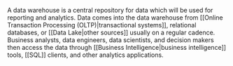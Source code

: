 A data warehouse is a central repository for data which will be used for reporting and analytics. Data comes into the data warehouse from [[Online Transaction Processing (OLTP)|transactional systems]], relational databases, or [[Data Lake|other sources]] usually on a regular cadence. Business analysts, data engineers, data scientists, and decision makers then access the data through [[Business Intelligence|business intelligence]] tools, [[SQL]] clients, and other analytics applications.